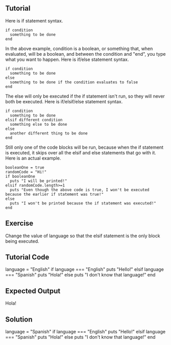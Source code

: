 Tutorial
--------
Here is if statement syntax.

    if condition
      something to be done
    end

In the above example, condition is a boolean, or something that, when evaluated, will be a boolean, and between the condition and "end", you type what you want to happen.
Here is if/else statement syntax.

    if condition
      something to be done
    else
      something to be done if the condition evaluates to false
    end

The else will only be executed if the if statement isn't run, so they will never both be executed.
Here is if/elsif/else statement syntax.

    if condition
      something to be done
    elsif different condition
      something else to be done
    else
      another different thing to be done
    end

Still only one of the code blocks will be run, because when the if statement is executed, it skips over all the elsif and else statements that go with it.
Here is an actual example.

    booleanOne = true
    randomCode = "Hi!"
    if booleanOne
      puts "I will be printed!"
    elsif randomCode.length>=1
      puts "Even though the above code is true, I won't be executed because the earlier if statement was true!"
    else
      puts "I won't be printed because the if statement was executed!"
    end


Exercise
--------
Change the value of language so that the elsif statement is the only block being executed.

Tutorial Code
-------------
language = "English"
if language === "English"
  puts "Hello!"
elsif language === "Spanish"
  puts "Hola!"
else
  puts "I don't know that language!"
end

Expected Output
---------------
Hola!

Solution
--------

language = "Spanish"
if language === "English"
  puts "Hello!"
elsif language === "Spanish"
  puts "Hola!"
else
  puts "I don't know that language!"
end
